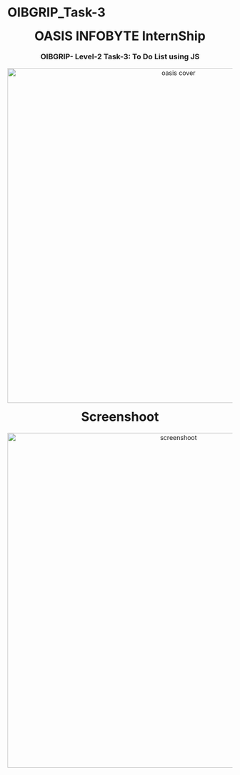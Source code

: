 # OIBGRIP_Task-3

<h1 align="center" style="margin-top: 0px;">  OASIS INFOBYTE InternShip </h1> <h3 align="center" style="margin-top: 0px;">  OIBGRIP- Level-2 Task-3: To Do List using JS </h3>  <p align="center">   <img src="https://media.licdn.com/dms/image/D4D12AQFe8zvbkxYhjw/article-cover_image-shrink_423_752/0/1670160873237?e=1679529600&v=beta&t=goeITYHZx4ulosnSLn1DTPNWv2xySu6iGw8vDpFkrnM" width="750" hight="500" title=" oasis cover "> </p>  <h1 align="center" style="margin-top: 0px;">  Screenshoot </h1>  <p align="center">   <img src="https://github.com/TaGiM23/OIBGRIP_Task-1/blob/main/screenshoot.png" width="750" hight="500" title="screenshoot"> </p>

